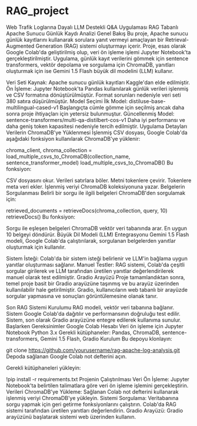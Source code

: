 # RAG_project
Web Trafik Loglarına Dayalı LLM Destekli Q&amp;A Uygulaması
RAG Tabanlı Apache Sunucu Günlük Kaydı Analizi
Genel Bakış
Bu proje, Apache sunucu günlük kayıtlarını kullanarak sorulara yanıt vermeyi amaçlayan bir Retrieval-Augmented Generation (RAG) sistemi oluşturmayı içerir. Proje, esas olarak Google Colab'da geliştirilmiş olup, veri ön işleme işlemi Jupyter Notebook'ta gerçekleştirilmiştir. Uygulama, günlük kayıt verilerini gömmek için sentence transformers, vektör depolama ve sorgulama için ChromaDB, yanıtları oluşturmak için ise Gemini 1.5 Flash büyük dil modelini (LLM) kullanır.

Veri Seti
Kaynak: Apache sunucu günlük kayıtları Kaggle'dan elde edilmiştir.
Ön İşleme:
Jupyter Notebook'ta Pandas kullanılarak günlük verileri işlenmiş ve CSV formatına dönüştürülmüştür.
Format sorunları nedeniyle veri seti 380 satıra düşürülmüştür.
Model Seçimi
İlk Model: distiluse-base-multilingual-cased-v1
Başlangıçta cümle gömme için seçilmiş ancak daha sonra proje ihtiyaçları için yetersiz bulunmuştur.
Güncellenmiş Model: sentence-transformers/multi-qa-distilbert-cos-v1
Daha iyi performansı ve daha geniş token kapasitesi nedeniyle tercih edilmiştir.
Uygulama Detayları
Verilerin ChromaDB'ye Yüklenmesi
İşlenmiş CSV dosyası, Google Colab'da aşağıdaki fonksiyon kullanılarak ChromaDB'ye yüklenir:


chroma_client, chroma_collection = load_multiple_csvs_to_ChromaDB(collection_name, sentence_transformer_model)
load_multiple_csvs_to_ChromaDB()
Bu fonksiyon:

CSV dosyasını okur.
Verileri satırlara böler.
Metni tokenlere çevirir.
Tokenlere meta veri ekler.
İşlenmiş veriyi ChromaDB koleksiyonuna yazar.
Belgelerin Sorgulanması
Belirli bir sorgu ile ilgili belgeleri ChromaDB'den sorgulamak için:


retrieved_documents = retrieveDocs(chroma_collection, query, 10)
retrieveDocs()
Bu fonksiyon:

Sorgu ile eşleşen belgeleri ChromaDB vektör veri tabanında arar.
En uygun 10 belgeyi döndürür.
Büyük Dil Modeli (LLM) Entegrasyonu
Gemini 1.5 Flash modeli, Google Colab'da çalıştırılarak, sorgulanan belgelerden yanıtlar oluşturmak için kullanılır.

Sistem İsteği: Colab'da bir sistem isteği belirlenir ve LLM'in bağlama uygun yanıtlar oluşturması sağlanır.
Manuel Testler: RAG sistemi, Colab'da çeşitli sorgular girilerek ve LLM tarafından üretilen yanıtlar değerlendirilerek manuel olarak test edilmiştir.
Gradio Arayüzü
Proje tamamlandıktan sonra, temel proje basit bir Gradio arayüzüne taşınmış ve bu arayüz üzerinden kullanılabilir hale getirilmiştir. Gradio, kullanıcıların web tabanlı bir arayüzde sorgular yapmasına ve sonuçları görüntülemesine olanak tanır.

Son RAG Sistemi Kurulumu
RAG modeli, vektör veri tabanına bağlanır.
Sistem Google Colab'da dağıtılır ve performansının doğruluğu test edilir.
Sistem, son olarak Gradio arayüzüne entegre edilerek kullanıma sunulur.
Başlarken
Gereksinimler
Google Colab Hesabı
Veri ön işleme için Jupyter Notebook
Python 3.x
Gerekli kütüphaneler: Pandas, ChromaDB, sentence-transformers, Gemini 1.5 Flash, Gradio
Kurulum
Bu depoyu klonlayın:


git clone https://github.com/yourusername/rag-apache-log-analysis.git
Depoda sağlanan Google Colab not defterini açın.

Gerekli kütüphaneleri yükleyin:


!pip install -r requirements.txt
Projenin Çalıştırılması
Veri Ön İşleme: Jupyter Notebook'ta belirtilen talimatlara göre veri ön işleme işlemini gerçekleştirin.
Verileri ChromaDB'ye Yükleme:
Sağlanan Colab not defterini kullanarak işlenmiş veriyi ChromaDB'ye yükleyin.
Sistemi Sorgulama:
Veritabanına sorgu yapmak için geri getirme fonksiyonlarını çalıştırın.
Colab'da RAG sistemi tarafından üretilen yanıtları değerlendirin.
Gradio Arayüzü:
Gradio arayüzünü başlatarak sistemi web üzerinden kullanın.
